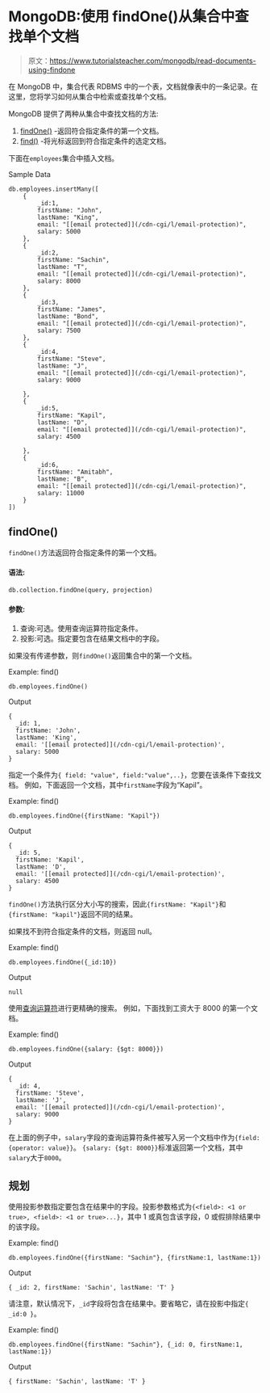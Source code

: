 # MongoDB:使用 findOne()从集合中查找单个文档

> 原文：<https://www.tutorialsteacher.com/mongodb/read-documents-using-findone>

在 MongoDB 中，集合代表 RDBMS 中的一个表，文档就像表中的一条记录。在这里，您将学习如何从集合中检索或查找单个文档。

MongoDB 提供了两种从集合中查找文档的方法:

1.  [findOne()](#findone) -返回符合指定条件的第一个文档。
2.  [find()](/mongodb/read-documents-using-find) -将光标返回到符合指定条件的选定文档。

下面在`employees`集合中插入文档。

Sample Data 

```
db.employees.insertMany([
    { 
        _id:1,
        firstName: "John",
        lastName: "King",
        email: "[[email protected]](/cdn-cgi/l/email-protection)",
        salary: 5000
    },
    { 
        _id:2,
        firstName: "Sachin",
        lastName: "T",
        email: "[[email protected]](/cdn-cgi/l/email-protection)",
        salary: 8000
    },
    { 
        _id:3,
        firstName: "James",
        lastName: "Bond",
        email: "[[email protected]](/cdn-cgi/l/email-protection)",
        salary: 7500
    },
    { 
        _id:4,
        firstName: "Steve",
        lastName: "J",
        email: "[[email protected]](/cdn-cgi/l/email-protection)",
        salary: 9000

    },
    { 
        _id:5,
        firstName: "Kapil",
        lastName: "D",
        email: "[[email protected]](/cdn-cgi/l/email-protection)",
        salary: 4500

    },
    { 
        _id:6,
        firstName: "Amitabh",
        lastName: "B",
        email: "[[email protected]](/cdn-cgi/l/email-protection)",
        salary: 11000
    }
]) 
```

## findOne()

`findOne()`方法返回符合指定条件的第一个文档。

#### 语法:

```
db.collection.findOne(query, projection)
```

#### 参数:

1.  查询:可选。使用查询运算符指定条件。
2.  投影:可选。指定要包含在结果文档中的字段。

如果没有传递参数，则`findOne()`返回集合中的第一个文档。

Example: find() 

```
db.employees.findOne() 
```

Output

```
{
  _id: 1,
  firstName: 'John',
  lastName: 'King',
  email: '[[email protected]](/cdn-cgi/l/email-protection)',
  salary: 5000
} 
```

指定一个条件为`{ field: "value", field:"value",..}`，您要在该条件下查找文档。 例如，下面返回一个文档，其中`firstName`字段为“Kapil”。

Example: find() 

```
db.employees.findOne({firstName: "Kapil"}) 
```

Output

```
{
  _id: 5,
  firstName: 'Kapil',
  lastName: 'D',
  email: '[[email protected]](/cdn-cgi/l/email-protection)',
  salary: 4500
} 
```

`findOne()`方法执行区分大小写的搜索，因此`{firstName: "Kapil"}`和`{firstName: "kapil"}`返回不同的结果。

如果找不到符合指定条件的文档，则返回 null。

Example: find() 

```
db.employees.findOne({_id:10}) 
```

Output

```
null 
```

使用[查询运算符](https://docs.mongodb.com/manual/reference/operator/)进行更精确的搜索。 例如，下面找到工资大于 8000 的第一个文档。

Example: find() 

```
db.employees.findOne({salary: {$gt: 8000}}) 
```

Output

```
{
  _id: 4,
  firstName: 'Steve',
  lastName: 'J',
  email: '[[email protected]](/cdn-cgi/l/email-protection)',
  salary: 9000
} 
```

在上面的例子中，`salary`字段的查询运算符条件被写入另一个文档中作为`{field: {operator: value}}`。 `{salary: {$gt: 8000}}`标准返回第一个文档，其中`salary`大于`8000`。

## 规划

使用投影参数指定要包含在结果中的字段。投影参数格式为`{<field>: <1 or true>, <field>: <1 or true>...}`，其中 1 或真包含该字段，0 或假排除结果中的该字段。

Example: find() 

```
db.employees.findOne({firstName: "Sachin"}, {firstName:1, lastName:1}) 
```

Output

```
{ _id: 2, firstName: 'Sachin', lastName: 'T' } 
```

请注意，默认情况下，`_id`字段将包含在结果中。要省略它，请在投影中指定`{ _id:0 }`。

Example: find() 

```
db.employees.findOne({firstName: "Sachin"}, {_id: 0, firstName:1, lastName:1}) 
```

Output

```
{ firstName: 'Sachin', lastName: 'T' } 
```

